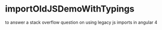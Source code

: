 # importOldJSDemoWithTypings
to answer a stack overflow question on using legacy js imports in angular 4
